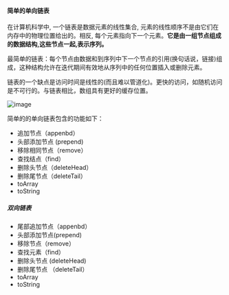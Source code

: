 #### 简单的单向链表

在计算机科学中, 一个链表是数据元素的线性集合, 元素的线性顺序不是由它们在内存中的物理位置给出的。相反, 每个元素指向下一个元素。**它是由一组节点组成的数据结构,这些节点一起,表示序列。**

最简单的链表：每个节点由数据和到序列中下一个节点的引用(换句话说，链接)组成，这种结构允许在迭代期间有效地从序列中的任何位置插入或删除元素。

链表的一个缺点是访问时间是线性的(而且难以管道化)。更快的访问，如随机访问是不可行的。与链表相比，数组具有更好的缓存位置。

![image](https://user-images.githubusercontent.com/6022948/49849130-20078e80-fe13-11e8-8286-b3e4b6fb73a3.png)

简单的的单向链表包含的功能如下：

- 追加节点（appenbd）
- 头部添加节点 (prepend)
- 移除相同节点（remove）
- 查找结点（find）
- 删除头节点（deleteHead）
- 删除尾节点（deleteTail）
- toArray
- toString


##### 双向链表

- 尾部追加节点（appenbd）
- 头部添加节点(prepend)
- 移除节点（remove）
- 查找元素（find）
- 删除头节点 (deleteHead)
- 删除尾节点 （deleteTail）
- toArray
- toString